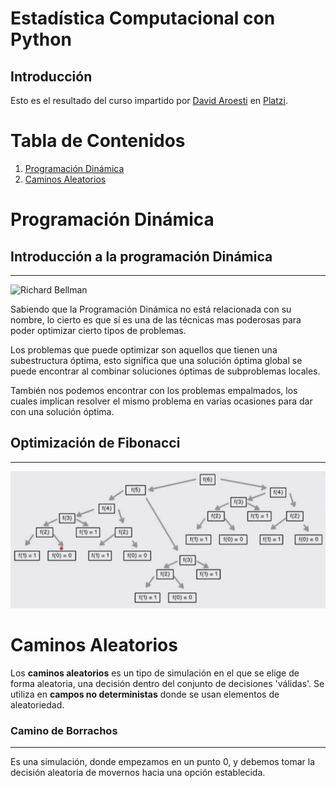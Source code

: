 # Estadística Computacional con Python

## Introducción

Esto es el resultado del curso impartido por [David Aroesti](https://github.com/jdaroesti) en [Platzi](https://platzi.com).

# Tabla de Contenidos

1. [Programación Dinámica](#Programación-Dinámica)
2. [Caminos Aleatorios](#Caminos-Aleatorios)

# Programación Dinámica

## Introducción a la programación Dinámica

---

![Richard Bellman](https://www.radiosefarad.com/wp-content/uploads/2018/07/bellman.png)

Sabiendo que la Programación Dinámica no está relacionada con su nombre, lo cierto es que sí es una de las técnicas mas poderosas para poder optimizar cierto tipos de problemas.

Los problemas que puede optimizar son aquellos que tienen una subestructura óptima, esto significa que una solución óptima global se puede encontrar al combinar soluciones óptimas de subproblemas locales.

También nos podemos encontrar con los problemas empalmados, los cuales implican resolver el mismo problema en varias ocasiones para dar con una solución óptima.

## Optimización de Fibonacci

---

![Fibonacci](./assets/fibonacci.png)

# Caminos Aleatorios

Los **caminos aleatorios** es un tipo de simulación en el que se elige de forma aleatoria, una decisión dentro del conjunto de decisiones 'válidas'. Se utiliza en **campos no deterministas** donde se usan elementos de aleatoriedad.

### Camino de Borrachos

---

Es una simulación, donde empezamos en un punto 0, y debemos tomar la decisión aleatoria de movernos hacia una opción establecida.

